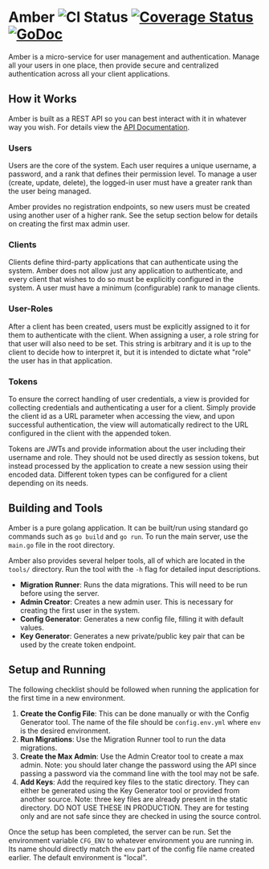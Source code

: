 # Amber ![CI Status](https://github.com/mhogar/amber/actions/workflows/CI.yml/badge.svg) [![Coverage Status](https://coveralls.io/repos/github/mhogar/amber/badge.svg)](https://coveralls.io/github/mhogar/amber) [![GoDoc](https://godoc.org/github.com/mhogar/amber?status.svg)](https://pkg.go.dev/github.com/mhogar/amber)

Amber is a micro-service for user management and authentication. Manage all your users in one place, then provide secure and centralized authentication across all your client applications.

## How it Works

Amber is built as a REST API so you can best interact with it in whatever way you wish. For details view the [API Documentation](https://github.com/mhogar/amber/wiki/API-Documentation).

### Users

Users are the core of the system. Each user requires a unique username, a password, and a rank that defines their permission level. To manage a user (create, update, delete), the logged-in user must have a greater rank than the user being managed.

Amber provides no registration endpoints, so new users must be created using another user of a higher rank. See the setup section below for details on creating the first max admin user.

### Clients

Clients define third-party applications that can authenticate using the system. Amber does not allow just any application to authenticate, and every client that wishes to do so must be explicitly configured in the system. A user must have a minimum (configurable) rank to manage clients.

### User-Roles

After a client has been created, users must be explicitly assigned to it for them to authenticate with the client. When assigning a user, a role string for that user will also need to be set. This string is arbitrary and it is up to the client to decide how to interpret it, but it is intended to dictate what "role" the user has in that application.

### Tokens

To ensure the correct handling of user credentials, a view is provided for collecting credentials and authenticating a user for a client. Simply provide the client id as a URL parameter when accessing the view, and upon successful authentication, the view will automatically redirect to the URL configured in the client with the appended token.

Tokens are JWTs and provide information about the user including their username and role. They should not be used directly as session tokens, but instead processed by the application to create a new session using their encoded data. Different token types can be configured for a client depending on its needs.

## Building and Tools

Amber is a pure golang application. It can be built/run using standard go commands such as `go build` and `go run`. To run the main server, use the `main.go` file in the root directory.

Amber also provides several helper tools, all of which are located in the `tools/` directory. Run the tool with the `-h` flag for detailed input descriptions.
- __Migration Runner__: Runs the data migrations. This will need to be run before using the server.
- __Admin Creator__: Creates a new admin user. This is necessary for creating the first user in the system.
- __Config Generator__: Generates a new config file, filling it with default values.
- __Key Generator__: Generates a new private/public key pair that can be used by the create token endpoint.

## Setup and Running

The following checklist should be followed when running the application for the first time in a new environment.
1. __Create the Config File__: This can be done manually or with the Config Generator tool. The name of the file should be `config.env.yml` where `env` is the desired environment.
1. __Run Migrations__: Use the Migration Runner tool to run the data migrations.
1. __Create the Max Admin__: Use the Admin Creator tool to create a max admin. Note: you should later change the password using the API since passing a password via the command line with the tool may not be safe.
1. __Add Keys__: Add the required key files to the static directory. They can either be generated using the Key Generator tool or provided from another source. Note: three key files are already present in the static directory. DO NOT USE THESE IN PRODUCTION. They are for testing only and are not safe since they are checked in using the source control.

Once the setup has been completed, the server can be run. Set the environment variable `CFG_ENV` to whatever environment you are running in. Its name should directly match the `env` part of the config file name created earlier. The default environment is "local".
